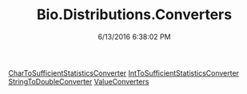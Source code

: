 ﻿---
title: Bio.Distributions.Converters
date: 6/13/2016 6:38:02 PM
---

[CharToSufficientStatisticsConverter](T-Bio.Distributions.Converters.CharToSufficientStatisticsConverter.html)
[IntToSufficientStatisticsConverter](T-Bio.Distributions.Converters.IntToSufficientStatisticsConverter.html)
[StringToDoubleConverter](T-Bio.Distributions.Converters.StringToDoubleConverter.html)
[ValueConverters](T-Bio.Distributions.Converters.ValueConverters.html)
